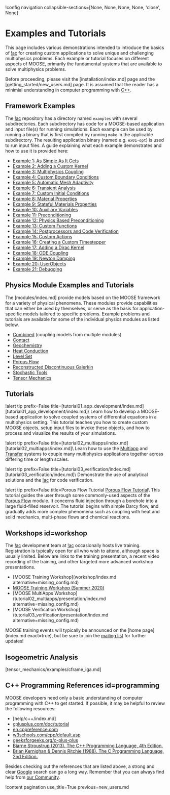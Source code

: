!config navigation collapsible-sections=[None, None, None, None, 'close', None]

# Examples and Tutorials

This page includes various demonstrations intended to introduce the basics of [!ac](MOOSE) for creating custom applications to solve unique and challenging multiphysics problems. Each example or tutorial focuses on different aspects of MOOSE, primarily the fundamental systems that are available to solve multiphysics problems.

Before proceeding, please visit the [installation/index.md] page and the [getting_started/new_users.md] page. It is assumed that the reader has a minimial understanding in computer programming with [C++](#programming).

## Framework Examples

The [!ac](MOOSE) repository has a directory named `examples` with several subdirectories. Each subdirectory
has code for a MOOSE-based application and input file(s) for running simulations. Each example can
be used by running a binary that is first compiled by running `make` in the applicable subdirectory.
The resulting application binary (named e.g. `ex01-opt`) is used to run input
files.  A guide explaining what each example
demonstrates and how to use it is provided here:

- [Example 1: As Simple As It Gets](examples/ex01_inputfile.md)
- [Example 2: Adding a Custom Kernel](examples/ex02_kernel.md)
- [Example 3: Multiphysics Coupling](examples/ex03_coupling.md)
- [Example 4: Custom Boundary Conditions](examples/ex04_bcs.md)
- [Example 5: Automatic Mesh Adaptivity](examples/ex05_amr.md)
- [Example 6: Transient Analysis](examples/ex06_transient.md)
- [Example 7: Custom Initial Conditions](examples/ex07_ics.md)
- [Example 8: Material Properties](examples/ex08_materials.md)
- [Example 9: Stateful Materials Properties](examples/ex09_stateful_materials.md)
- [Example 10: Auxiliary Variables](examples/ex10_aux.md)
- [Example 11: Preconditioning](examples/ex11_prec.md)
- [Example 12: Physics Based Preconditioning](examples/ex12_pbp.md)
- [Example 13: Custom Functions](examples/ex13_functions.md)
- [Example 14: Postprocessors and Code Verification](examples/ex14_pps.md)
- [Example 15: Custom Actions](examples/ex15_actions.md)
- [Example 16: Creating a Custom Timestepper](examples/ex16_timestepper.md)
- [Example 17: Adding a Dirac Kernel](examples/ex17_dirac.md)
- [Example 18: ODE Coupling](examples/ex18_scalar_kernel.md)
- [Example 19: Newton Damping](examples/ex19_dampers.md)
- [Example 20: UserObjects](examples/ex20_user_objects.md)
- [Example 21: Debugging](examples/ex21_debugging.md)

## Physics Module Examples and Tutorials

The [modules/index.md] provide models based on the MOOSE framework for a variety of physical phenomena. These modules provide capabilities that can either be used by themselves, or serve as the basis for application-specific models tailored to specific problems. Example problems and tutorials are available for some of the individual physics modules as listed below.

- [Combined](modules/combined/tutorials/index.md) (coupling models from multiple modules)
- [Contact](modules/contact/contact_examples.md)
- [Geochemistry](modules/geochemistry/tests_and_examples/index.md)
- [Heat Conduction](modules/heat_conduction/tutorials/introduction/index.md)
- [Level Set](modules/level_set/level_set_examples.md)
- [Porous Flow](modules/porous_flow/porous_flow_examples.md)
- [Reconstructed Discontinuous Galerkin](modules/rdg/index.md#example)
- [Stochastic Tools](modules/stochastic_tools/stochastic_tools_examples.md)
- [Tensor Mechanics](modules/tensor_mechanics/tutorials/introduction/index.md)

## Tutorials

!alert tip prefix=False title=[tutorial01_app_development/index.md]
[tutorial01_app_development/index.md]\\
Learn how to develop a MOOSE-based application to solve coupled systems of differential equations in a multiphysics setting. This tutorial teaches you how to create custom MOOSE objects, setup input files to invoke these objects, and how to process and visualize the results of your simulations.

!alert tip prefix=False title=[tutorial02_multiapps/index.md]
[tutorial02_multiapps/index.md]\\
Learn how to use the [Multiapp](MultiApps/index.md) and [Transfer](Transfers/index.md) systems to couple many multiphysics applications together across differing time or length scales.

!alert tip prefix=False title=[tutorial03_verification/index.md]
[tutorial03_verification/index.md]\\
Demonstrate the use of analytical solutions and the [!ac](MMS) for code verification.

!alert tip prefix=False title=Porous Flow Tutorial
[Porous Flow Tutorial](modules/porous_flow/tutorial_00.md)\\
This tutorial guides the user through some commonly-used aspects of the [Porous Flow](modules/porous_flow/index.md) module. It concerns fluid injection through a borehole into a large fluid-filled reservoir. The tutorial begins with simple Darcy flow, and gradually adds more complex phenomena such as coupling with heat and solid mechanics, multi-phase flows and chemical reactions.

## Workshops id=workshop

The [!ac](MOOSE) development team at [!ac](INL) occasionally hosts live training. Registration is typically open for all who wish to attend, although space is usually limited. Below are links to the training presentation, a recent video recording of the training, and other targeted more advanced workshop presentations.

- [MOOSE Training Workshop](workshop/index.md alternative=missing_config.md)
- [MOOSE Training Workshop (Summer 2020)](https://www.youtube.com/watch?v=2tJwBsYaLaI)
- [MOOSE MultiApps Workshop](tutorial02_multiapps/presentation/index.md alternative=missing_config.md)
- [MOOSE Verification Workshop](tutorial03_verification/presentation/index.md alternative=missing_config.md)

MOOSE training events will typically be announced on the [home page](index.md exact=true), but be sure to join the [mailing list](help/contact_us.md) for further updates!

## Isogeometric Analysis

[tensor_mechanics/examples/cframe_iga.md]

## C++ Programming References id=programming

MOOSE developers need only a basic understanding of computer programming with C++ to get started. If possible, it may be helpful to review the following resources:

- [help/c++/index.md]
- [cplusplus.com/doc/tutorial](http://www.cplusplus.com/doc/tutorial/)
- [en.cppreference.com](https://en.cppreference.com/)
- [w3schools.com/cpp/default.asp](https://www.w3schools.com/cpp/default.asp)
- [geeksforgeeks.org/c-plus-plus](https://www.geeksforgeeks.org/c-plus-plus/)
- [Bjarne Stroustrup (2013). The C++ Programming Language, 4th Edition.](https://www.stroustrup.com/4th.html)
- [Brian Kernighan & Dennis Ritchie (1988). The C Programming Language, 2nd Edition.](http://s3-us-west-2.amazonaws.com/belllabs-microsite-dritchie/cbook/index.html)

Besides checking out the references that are listed above, a strong and clear [Google](https://www.google.com/) search can go a long way. Remember that you can always find help from [our Community](help/contact_us.md).

!content pagination use_title=True
                    previous=new_users.md
